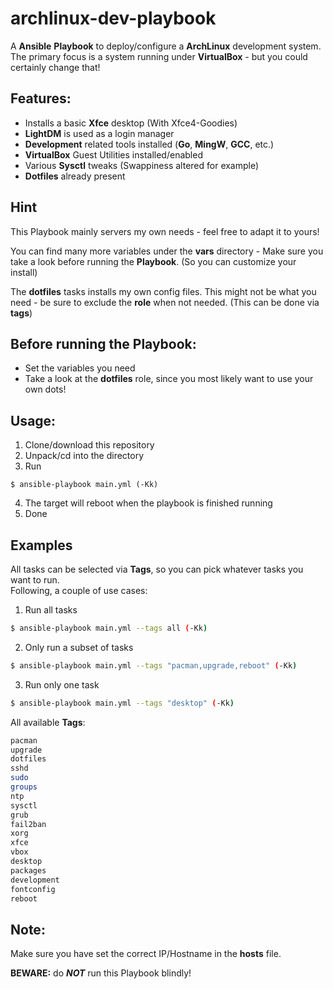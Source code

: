 # archlinux-dev-playbook
A **Ansible** **Playbook** to deploy/configure a **ArchLinux** development system.   
The primary focus is a system running under **VirtualBox** - but you could certainly change that!

## Features:
- Installs a basic **Xfce** desktop (With Xfce4-Goodies)
- **LightDM** is used as a login manager
- **Development** related tools installed (**Go**, **MingW**, **GCC**, etc.)
- **VirtualBox** Guest Utilities installed/enabled
- Various **Sysctl** tweaks (Swappiness altered for example)
- **Dotfiles** already present

## Hint
This Playbook mainly servers my own needs - feel free to adapt it to yours!

You can find many more variables under the **vars** directory - Make sure you take a look before running the **Playbook**. (So you can customize your install)

The **dotfiles** tasks installs my own config files. This might not be what you need - be sure to exclude the **role** when not needed. (This can be done via **tags**)

## Before running the Playbook:
- Set the variables you need
- Take a look at the **dotfiles** role, since you most likely want to use your own dots!

## Usage:
1. Clone/download this repository
2. Unpack/cd into the directory
3. Run
```shell
$ ansible-playbook main.yml (-Kk)
```
4. The target will reboot when the playbook is finished running
5. Done

## Examples
All tasks can be selected via **Tags**, so you can pick whatever tasks you want to run.   
Following, a couple of use cases:
1. Run all tasks
```bash
$ ansible-playbook main.yml --tags all (-Kk)
```
2. Only run a subset of tasks
```bash
$ ansible-playbook main.yml --tags "pacman,upgrade,reboot" (-Kk)
```
3. Run only one task
```bash
$ ansible-playbook main.yml --tags "desktop" (-Kk)
```
All available **Tags**:
```bash
pacman
upgrade
dotfiles
sshd
sudo
groups
ntp
sysctl
grub
fail2ban
xorg
xfce
vbox
desktop
packages
development
fontconfig
reboot
```

## Note:
Make sure you have set the correct IP/Hostname in the **hosts** file.   

**BEWARE:** do **_NOT_** run this Playbook blindly!
